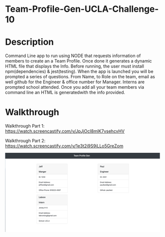 # Team-Profile-Gen-UCLA-Challenge-10

# Description
Command Line app to run using NODE that requests information of members to create an a Team Profile. Once done it generates a dynamic HTML file that 
displays the Info. Before running, the user must install npm(dependencies) & jest(testing). When the app is launched you will be prompted a series
of questions. From Name, to Role on the team, email as well  github for the Engineer & office number for Manager. Interns are prompted school attended. Once you add all your team members via command line
an HTML is generatedwith the info provided.

# Walkthrough
Walkthrough Part 1: https://watch.screencastify.com/v/JpJjOcI8mlK7vsehcvHV

Walkthrough Part 2: https://watch.screencastify.com/v/1e3t2i9S9iLLo5GreZom


![Sample](sample.png "Sample Image")








